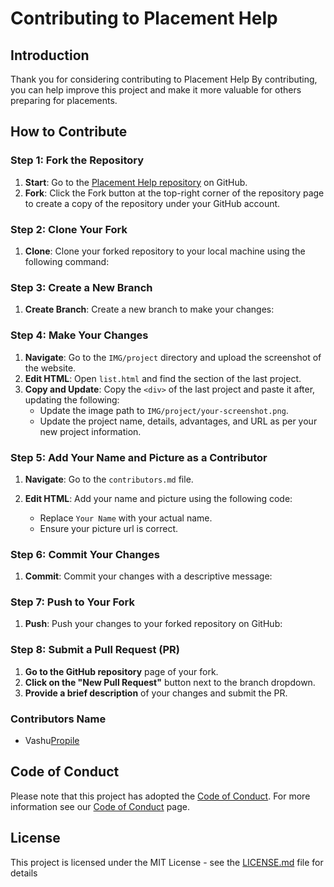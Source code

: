 # Contributing to Placement Help

## Introduction

Thank you for considering contributing to Placement Help By contributing, you can help improve this project and make it more valuable for others preparing for placements.

## How to Contribute

### Step 1: Fork the Repository

1. **Start**: Go to the [Placement Help repository](https://github.com/your-repository-url) on GitHub.
2. **Fork**: Click the Fork button at the top-right corner of the repository page to create a copy of the repository under your GitHub account.

### Step 2: Clone Your Fork

1. **Clone**: Clone your forked repository to your local machine using the following command:


### Step 3: Create a New Branch

1. **Create Branch**: Create a new branch to make your changes:


### Step 4: Make Your Changes

1. **Navigate**: Go to the `IMG/project` directory and upload the screenshot of the website.
2. **Edit HTML**: Open `list.html` and find the section of the last project.
3. **Copy and Update**: Copy the `<div>` of the last project and paste it after, updating the following:
   - Update the image path to `IMG/project/your-screenshot.png`.
   - Update the project name, details, advantages, and URL as per your new project information.

### Step 5: Add Your Name and Picture as a Contributor

1. **Navigate**: Go to the `contributors.md` file.
2. **Edit HTML**: Add your name and picture using the following code:


   - Replace `Your Name` with your actual name.
   - Ensure your picture url is correct.

### Step 6: Commit Your Changes

1. **Commit**: Commit your changes with a descriptive message:


### Step 7: Push to Your Fork

1. **Push**: Push your changes to your forked repository on GitHub:


### Step 8: Submit a Pull Request (PR)

1. **Go to the GitHub repository** page of your fork.
2. **Click on the "New Pull Request"** button next to the branch dropdown.
3. **Provide a brief description** of your changes and submit the PR.

### Contributors Name
- Vashu[Propile](https://github.com/vashuuDev/)

## Code of Conduct

Please note that this project has adopted the [Code of Conduct](CODE_OF_CONDUCT.md). For more information see our [Code of Conduct](CODE_OF_CONDUCT.md) page.

## License

This project is licensed under the MIT License - see the [LICENSE.md](LICENSE.md) file for details
